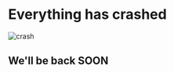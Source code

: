 # Everything has crashed

![crash](https://imgflip.com/s/meme/We-Will-Rebuild.jpg)

## We'll be back SOON